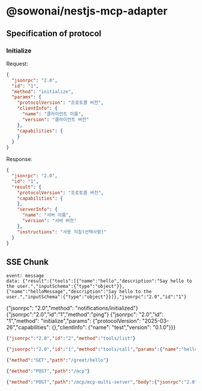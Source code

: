 # @sowonai/nestjs-mcp-adapter

## Specification of protocol

### Initialize
Request:
```json
{
  "jsonrpc": "2.0",
  "id": "1",
  "method": "initialize",
  "params": {
    "protocolVersion": "프로토콜 버전",
    "clientInfo": {
      "name": "클라이언트 이름",
      "version": "클라이언트 버전"
    },
    "capabilities": {
    }
  }
}
```
Response:
```json
{
  "jsonrpc": "2.0",
  "id": "1",
  "result": {
    "protocolVersion": "프로토콜 버전",
    "capabilities": {
    },
    "serverInfo": {
      "name": "서버 이름",
      "version": "서버 버전"
    },
    "instructions": "사용 지침(선택사항)"
  }
}
```
## SSE Chunk
```
event: message
data: {"result":{"tools":[{"name":"hello","description":"Say hello to the user.","inputSchema":{"type":"object"}},{"name":"helloMessage","description":"Say hello to the user.","inputSchema":{"type":"object"}}]},"jsonrpc":"2.0","id":"1"}
```
{"jsonrpc": "2.0","method": "notifications/initialized"}
{"jsonrpc":"2.0","id":"1","method":"ping"}
{"jsonrpc": "2.0","id": "1","method": "initialize","params": {"protocolVersion": "2025-03-26","capabilities": {},"clientInfo": {"name": "test","version": "0.1.0"}}}

```json
{"jsonrpc":"2.0","id":"2","method":"tools/list"}
```

```json
{"jsonrpc":"2.0","id":"1","method":"tools/call","params":{"name":"hello","arguments":{}}}
```

```json
{"method":"GET","path":"/greet/hello"}
```

```json
{"method":"POST","path":"/mcp"}
```

```json
{"method":"POST","path":"/mcp/mcp-multi-server","body":{"jsonrpc":"2.0","id":"1","method":"tools/list"}}
```
